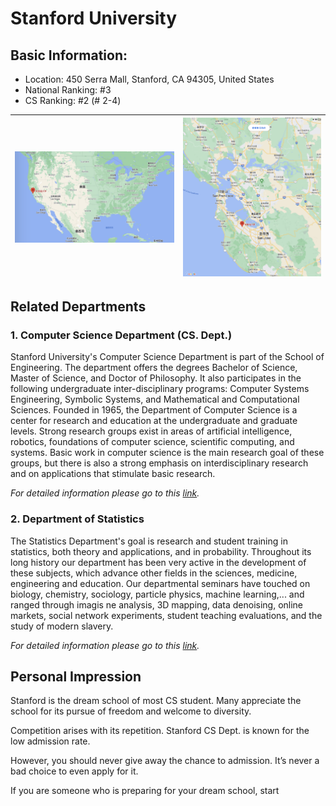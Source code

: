 # Stanford University
## Basic Information:
- Location: 450 Serra Mall, Stanford, CA 94305, United States
- National Ranking: #3
- CS Ranking: #2 (# 2-4)

![](01.png) | ![](02.png)
--- | ---

## Related Departments
### 1. Computer Science Department (CS. Dept.)

Stanford University's Computer Science Department is part of the School of Engineering. The department offers the degrees Bachelor of Science, Master of Science, and Doctor of Philosophy. It also participates in the following undergraduate inter-disciplinary programs: Computer Systems Engineering, Symbolic Systems, and Mathematical and Computational Sciences. Founded in 1965, the Department of Computer Science is a center for research and education at the undergraduate and graduate levels. Strong research groups exist in areas of artificial intelligence, robotics, foundations of computer science, scientific computing, and systems. Basic work in computer science is the main research goal of these groups, but there is also a strong emphasis on interdisciplinary research and on applications that stimulate basic research.

*For detailed information please go to this [link](https://cs.stanford.edu/about/department-overview).*

### 2. Department of Statistics

The Statistics Department's goal is research and student training in statistics, both theory and applications, and in probability. Throughout its long history our department has been very active in the development of these subjects, which advance other fields in the sciences, medicine, engineering and education. Our departmental seminars have touched on biology, chemistry, sociology, particle physics, machine learning,... and ranged through imagis ne analysis, 3D mapping, data denoising, online markets, social network experiments, student teaching evaluations, and the study of modern slavery.

*For detailed information please go to this [link](https://statistics.stanford.edu/about/welcome).*

## Personal Impression

Stanford is the dream school of most CS student. Many appreciate the school for its pursue of freedom and welcome to diversity. 

Competition arises with its repetition. Stanford CS Dept. is known for the low admission rate. 

However, you should never give away the chance to admission. It’s never a bad choice to even apply for it. 

If you are someone who is preparing for your dream school, start